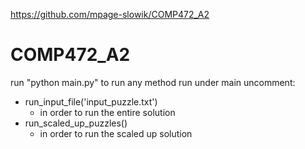 https://github.com/mpage-slowik/COMP472_A2
# COMP472_A2
run "python main.py" to run any method
run under main uncomment:
 - run_input_file('input_puzzle.txt')
    - in order to run the entire solution
 - run_scaled_up_puzzles()
    - in order to run the scaled up solution
